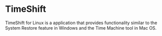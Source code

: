 TimeShift
=========

TimeShift for Linux is a application that provides functionality similar to the System Restore feature in Windows and the Time Machine tool in Mac OS.
